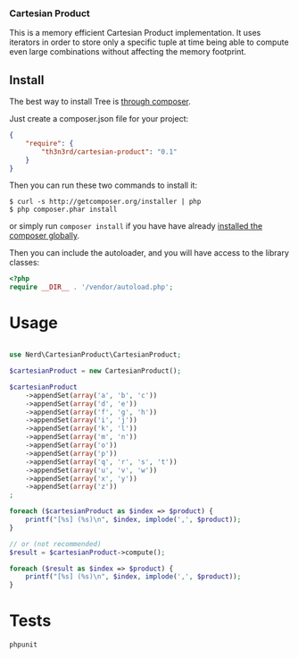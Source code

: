 ### Cartesian Product

This is a memory efficient Cartesian Product implementation.
It uses iterators in order to store only a specific tuple at time being able to compute even large combinations
without affecting the memory footprint.

## Install

The best way to install Tree is [through composer](http://getcomposer.org).

Just create a composer.json file for your project:

```JSON
{
    "require": {
        "th3n3rd/cartesian-product": "0.1"
    }
}
```

Then you can run these two commands to install it:

    $ curl -s http://getcomposer.org/installer | php
    $ php composer.phar install

or simply run `composer install` if you have have already [installed the composer globally](http://getcomposer.org/doc/00-intro.md#globally).

Then you can include the autoloader, and you will have access to the library classes:

```php
<?php
require __DIR__ . '/vendor/autoload.php';
```

# Usage

```php

use Nerd\CartesianProduct\CartesianProduct;

$cartesianProduct = new CartesianProduct();

$cartesianProduct
    ->appendSet(array('a', 'b', 'c'))
    ->appendSet(array('d', 'e'))
    ->appendSet(array('f', 'g', 'h'))
    ->appendSet(array('i', 'j'))
    ->appendSet(array('k', 'l'))
    ->appendSet(array('m', 'n'))
    ->appendSet(array('o'))
    ->appendSet(array('p'))
    ->appendSet(array('q', 'r', 's', 't'))
    ->appendSet(array('u', 'v', 'w'))
    ->appendSet(array('x', 'y'))
    ->appendSet(array('z'))
;

foreach ($cartesianProduct as $index => $product) {
    printf("[%s] (%s)\n", $index, implode(',', $product));
}

// or (not recommended)
$result = $cartesianProduct->compute();

foreach ($result as $index => $product) {
    printf("[%s] (%s)\n", $index, implode(',', $product));
}
```

# Tests
```
phpunit
```

